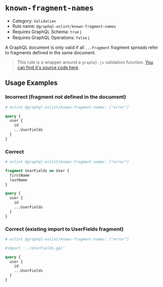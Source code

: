 # `known-fragment-names`

- Category: `Validation`
- Rule name: `@graphql-eslint/known-fragment-names`
- Requires GraphQL Schema: `true` [ℹ️](../../README.md#extended-linting-rules-with-graphql-schema)
- Requires GraphQL Operations: `false` [ℹ️](../../README.md#extended-linting-rules-with-siblings-operations)

A GraphQL document is only valid if all `...Fragment` fragment spreads refer to fragments defined in the same document.

> This rule is a wrapper around a `graphql-js` validation function. [You can find it's source code here](https://github.com/graphql/graphql-js/blob/main/src/validation/rules/KnownFragmentNamesRule.ts).

## Usage Examples

### Incorrect (fragment not defined in the document)

```graphql
# eslint @graphql-eslint/known-fragment-names: ["error"]

query {
  user {
    id
    ...UserFields
  }
}
```

### Correct

```graphql
# eslint @graphql-eslint/known-fragment-names: ["error"]

fragment UserFields on User {
  firstName
  lastName
}

query {
  user {
    id
    ...UserFields
  }
}
```

### Correct (existing import to UserFields fragment)

```graphql
# eslint @graphql-eslint/known-fragment-names: ["error"]

#import '../UserFields.gql'

query {
  user {
    id
    ...UserFields
  }
}
```